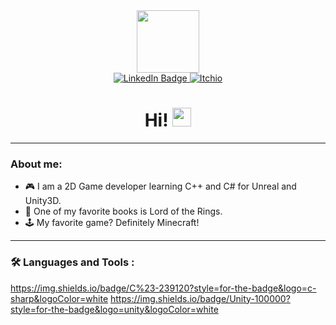 <div id="header" align="center">
  <img src="https://media.giphy.com/media/M9gbBd9nbDrOTu1Mqx/giphy.gif" width="100"/>
  <div id="badges">
    <a href="https://www.linkedin.com/in/alex-milan%C5%AF-9a0506215/">
      <img src="https://img.shields.io/badge/LinkedIn-blue?style=for-the-badge&logo=linkedin&logoColor=white" alt="LinkedIn Badge"/>
    </a>
    <a href="https://alexu16.itch.io/">
      <img src="https://img.shields.io/badge/Itch.io-FA5C5C?style=for-the-badge&logo=itch.io&logoColor=white" alt="Itchio"/>
    </a>
  </div>
 
<h1>
  Hi!
  <img src="https://media.giphy.com/media/hvRJCLFzcasrR4ia7z/giphy.gif" width="30px"/>
</h1>
</div>

 ---
 ### About me:
 - 🎮 I am a 2D Game developer learning C++ and C# for Unreal and Unity3D. 
 - 📖 One of my favorite books is Lord of the Rings. 
 - 🕹️ My favorite game? Definitely Minecraft!
 ---

### :hammer_and_wrench: Languages and Tools :
https://img.shields.io/badge/C%23-239120?style=for-the-badge&logo=c-sharp&logoColor=white
https://img.shields.io/badge/Unity-100000?style=for-the-badge&logo=unity&logoColor=white


<!--
**MilanuA/MilanuA** is a ✨ _special_ ✨ repository because its `README.md` (this file) appears on your GitHub profile.

Here are some ideas to get you started:

- 🔭 I’m currently working on ...
- 🌱 I’m currently learning ...
- 👯 I’m looking to collaborate on ...
- 🤔 I’m looking for help with ...
- 💬 Ask me about ...
- 📫 How to reach me: ...
- 😄 Pronouns: ...
- ⚡ Fun fact: ...
-->

